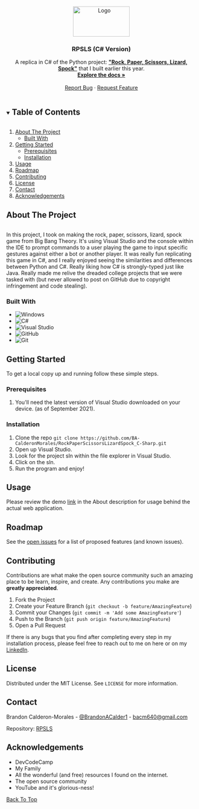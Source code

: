 <!--
*** Thanks for checking out the Best-README-Template. If you have a suggestion
*** that would make this better, please fork the repo and create a pull request
*** or simply open an issue with the tag "enhancement".
*** Thanks again! Now go create something AMAZING! :D
***
***
***
*** To avoid retyping too much info. Do a search and replace for the following:
*** github_username, repo_name, twitter_handle, email, project_title, project_description
-->



<!-- PROJECT SHIELDS -->
<!--
*** I'm using markdown "reference style" links for readability.
*** Reference links are enclosed in brackets [ ] instead of parentheses ( ).
*** See the bottom of this document for the declaration of the reference variables
*** for contributors-url, forks-url, etc. This is an optional, concise syntax you may use.
*** https://www.markdownguide.org/basic-syntax/#reference-style-links
-->
<!-- [![Contributors][contributors-shield]][contributors-url]
[![Forks][forks-shield]][forks-url]
[![Stargazers][stars-shield]][stars-url]
[![Issues][issues-shield]][issues-url]
[![MIT License][license-shield]][license-url]
[![LinkedIn][linkedin-shield]][linkedin-url]
 -->

<!-- PROJECT LOGO -->
<br />
<p id="top" align="center">
  <a href="https://github.com/BA-CalderonMorales/RockPaperScissorsLizardSpock_C-Sharp">
    <img src="https://user-images.githubusercontent.com/62074841/132039142-96174d6c-8077-475a-bbda-4ee7b22ccf6c.png" alt="Logo" width="150" height="80">
  </a>

  <h3 align="center">RPSLS (C# Version)</h3>

  <p align="center">
    A replica in C# of the Python project: <a href="https://github.com/BA-CalderonMorales/RockPaperScissorsLizardSpock_Python"><strong>"Rock, Paper, Scissors, Lizard, Spock"</strong></a> that I built earlier this year.
    <br />
    <a href="#about-the-project"><strong>Explore the docs »</strong></a>
    <br />
    <br />
    <a href="https://github.com/BA-CalderonMorales/RockPaperScissorsLizardSpock_C-Sharp/issues">Report Bug</a>
    ·
    <a href="https://github.com/BA-CalderonMorales/RockPaperScissorsLizardSpock_C-Sharp/issues">Request Feature</a>
  </p>
</p>



<!-- TABLE OF CONTENTS -->
<details open="open">
  <summary><h2 style="display: inline-block">Table of Contents</h2></summary>
  <ol>
    <li>
      <a href="#about-the-project">About The Project</a>
      <ul>
        <li><a href="#built-with">Built With</a></li>
      </ul>
    </li>
    <li>
      <a href="#getting-started">Getting Started</a>
      <ul>
        <li><a href="#prerequisites">Prerequisites</a></li>
        <li><a href="#installation">Installation</a></li>
      </ul>
    </li>
    <li><a href="#usage">Usage</a></li>
    <li><a href="#roadmap">Roadmap</a></li>
    <li><a href="#contributing">Contributing</a></li>
    <li><a href="#license">License</a></li>
    <li><a href="#contact">Contact</a></li>
    <li><a href="#acknowledgements">Acknowledgements</a></li>
  </ol>
</details>



<!-- ABOUT THE PROJECT -->
## About The Project

<img href="https://user-images.githubusercontent.com/62074841/133490662-1c50786a-094e-4a9f-9eb9-d02b777256f2.png" />
<p>
 In this project, I took on making the rock, paper, scissors, lizard, spock game from Big Bang Theory. It's using 
 Visual Studio and the console within the IDE to prompt commands to a user playing the game to input specific gestures 
 against either a bot or another player. It was really fun replicating this game in C#, and I really enjoyed seeing the 
 similarities and differences between Python and C#. Really liking how C# is strongly-typed just like Java. Really 
 made me relive the dreaded college projects that we were tasked with (but never allowed to post on GitHub due to 
 copyright infringement and code stealing). 
</p>
<!-- Here's a blank template to get started:
**To avoid retyping too much info. Do a search and replace with your text editor for the following:**
`BA-CalderonMorales`, `Construction-Ecommerce-Frontend`, `twitter_handle`, `email`, `project_title`, `project_description` -->


### Built With
<div id="built-with"></div>

* ![Windows](https://img.shields.io/badge/Windows-0078D6?style=for-the-badge&logo=windows&logoColor=white)
* ![C#](https://img.shields.io/badge/c%23-%23239120.svg?style=for-the-badge&logo=c-sharp&logoColor=white)
* ![Visual Studio](https://img.shields.io/badge/Visual%20Studio-5C2D91.svg?style=for-the-badge&logo=visual-studio&logoColor=white)
* ![GitHub](https://img.shields.io/badge/github-%23121011.svg?style=for-the-badge&logo=github&logoColor=white)
* ![Git](https://img.shields.io/badge/git-%23F05033.svg?style=for-the-badge&logo=git&logoColor=white)


<!-- GETTING STARTED -->
## Getting Started

To get a local copy up and running follow these simple steps.

### Prerequisites

1. You'll need the latest version of Visual Studio downloaded on your device. (as of September 2021).

### Installation

1. Clone the repo
   `
   git clone https://github.com/BA-CalderonMorales/RockPaperScissorsLizardSpock_C-Sharp.git
   `
2. Open up Visual Studio.
3. Look for the project sln within the file explorer in Visual Studio. 
4. Click on the sln. 
5. Run the program and enjoy!


<!-- USAGE EXAMPLES -->
## Usage

Please review the demo <a href="#demo">link</a> in the About description for usage behind the actual web application.


<!-- ROADMAP -->
## Roadmap

See the [open issues](https://github.com/BA-CalderonMorales/RockPaperScissorsLizardSpock_C-Sharp/issues) for a list of proposed features (and known issues).



<!-- CONTRIBUTING -->
## Contributing

Contributions are what make the open source community such an amazing place to be learn, inspire, and create. Any contributions you make are **greatly appreciated**. 

1. Fork the Project
2. Create your Feature Branch (`git checkout -b feature/AmazingFeature`)
3. Commit your Changes (`git commit -m 'Add some AmazingFeature'`)
4. Push to the Branch (`git push origin feature/AmazingFeature`)
5. Open a Pull Request

If there is any bugs that you find after completing every step in my installation process, please feel free to reach out to me on here or on my <a href="https://www.linkedin.com/in/bcalderonmorales-cmoe/">LinkedIn</a>.

<!-- LICENSE -->
## License

Distributed under the MIT License. See `LICENSE` for more information.



<!-- CONTACT -->
## Contact

Brandon Calderon-Morales - [@BrandonACalder1](https://twitter.com/BrandonACalder1) - bacm640@gmail.com

Repository: [RPSLS](https://github.com/BA-CalderonMorales/RockPaperScissorsLizardSpock_C-Sharp)


<!-- ACKNOWLEDGEMENTS -->
## Acknowledgements

* DevCodeCamp
* My Family
* All the wonderful (and free) resources I found on the internet.
* The open source community
* YouTube and it's glorious-ness!

<a href="#top">Back To Top</a>
